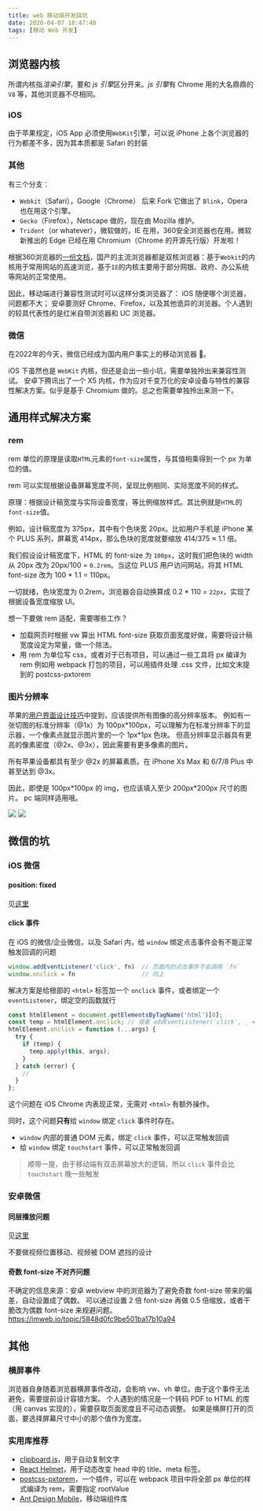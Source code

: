 ```yaml
---
title: web 移动端开发踩坑
date: 2020-04-07 18:47:40
tags: [移动 Web 开发]
---
```


## 浏览器内核

所谓内核指*渲染引擎*，要和 *js 引擎*区分开来。*js 引擎*有 Chrome 用的大名鼎鼎的 `V8` 等，其他浏览器不尽相同。

### iOS

由于苹果规定，iOS App 必须使用`WebKit`引擎，可以说 iPhone 上各个浏览器的行为都差不多，因为其本质都是 Safari 的封装

### 其他

有三个分支：

- `Webkit`（Safari），Google（Chrome） 后来 Fork 它做出了 `Blink`，Opera 也在用这个引擎。
- `Gecko`（Firefox），Netscape 做的，现在由 Mozilla 维护。
- `Trident`（or whatever），微软做的，IE 在用，360安全浏览器也在用。微软新推出的 Edge 已经在用 Chromium（Chrome 的开源先行版）开发啦！

根据360浏览器的[一份文档](https://browser.360.cn/se/help/kernel.html)，国产的主流浏览器都是双核浏览器：基于`Webkit`的内核用于常用网站的高速浏览，基于`IE`的内核主要用于部分网银、政府、办公系统等网站的正常使用。

因此，移动端进行兼容性测试时可以这样分类浏览器了：
iOS 随便哪个浏览器，问题都不大；
安卓要测好 Chrome、Firefox，以及其他诡异的浏览器。个人遇到的较具代表性的是红米自带浏览器和 UC 浏览器。

### 微信

在2022年的今天，微信已经成为国内用户事实上的移动浏览器 💩。

iOS 下虽然也是 `WebKit` 内核，但还是会出一些小坑，需要单独拎出来兼容性测试。
安卓下腾讯出了一个 X5 内核，作为应对千变万化的安卓设备与特性的兼容性解决方案。似乎是基于 Chromium 做的。总之也需要单独拎出来测一下。

## 通用样式解决方案

### rem

rem 单位的原理是读取`HTML`元素的`font-size`属性，与其值相乘得到一个 px 为单位的值。

rem 可以实现根据设备屏幕宽度不同，呈现比例相同、实际宽度不同的样式。

原理：根据设计稿宽度与实际设备宽度，等比例缩放样式。其比例就是`HTML`的`font-size`值。

例如，设计稿宽度为 375px，其中有个色块宽 20px。比如用户手机是 iPhone 某个 PLUS 系列，屏幕宽 414px，那么色块的宽度就要缩放 414/375 ≈ 1.1 倍。

我们假设设计稿宽度下，HTML 的 font-size 为 `100px`，这时我们把色块的 width 从 20px 改为 20px/100 = `0.2rem`。当这位 PLUS 用户访问网站，将其 HTML font-size 改为 100 \* 1.1 = 110px。

一切就绪，色块宽度为 0.2rem，浏览器会自动换算成 0.2 \* 110 = `22px`，实现了根据设备宽度缩放 UI。

想一下要做 rem 适配，需要哪些工作？

- 加载网页时根据 vw 算出 HTML font-size
  获取页面宽度好做，需要将设计稿宽度设定为常量，做一个除法。
- 用 rem 为单位写 css，或者对于已有项目，可以通过一些工具将 px 编译为 rem
  例如用 webpack 打包的项目，可以用插件处理 .css 文件，比如文末提到的 postcss-pxtorem

### 图片分辨率

苹果的[用户界面设计技巧](https://developer.apple.com/cn/design/tips/)中提到，应该提供所有图像的高分辨率版本。
例如有一张切图的标准分辨率（@1x）为 100px\*100px，可以理解为在标准分辨率下的显示器，一个像素点就显示图片里的一个 1px\*1px 色块。
但高分辨率显示器具有更高的像素密度（@2x、@3x），因此需要有更多像素的图片。

所有苹果设备都具有至少 @2x 的屏幕素质。在 iPhone Xs Max 和 6/7/8 Plus 中甚至达到 @3x。

因此，即使是 100px\*100px 的 img，也应该填入至少 200px\*200px 尺寸的图片。 pc 端同样适用哦。

![](https://developer.apple.com/design/tips/images/imagery-high-resolution_2x.png)
![](https://developer.apple.com/design/human-interface-guidelines/ios/images/ImageResolution-Graphic_2x.png)

## 微信的坑

### iOS 微信

#### position: fixed

见[这里](/blog/2019/12/20/CSS-方式解决-iOS-微信橡皮筋效果与-position-fixed-联动的坑/)

#### click 事件

在 iOS 的微信/企业微信，以及 Safari 内，给 `window` 绑定点击事件会有不能正常触发回调的问题
```js
window.addEventListener('click', fn)  // 页面内的点击事件不会调用 `fn`
window.onclick = fn                   // 同上
```

解决方案是给根部的 `<html>` 标签加一个 `onclick` 事件，或者绑定一个 `eventListener`，绑定空的函数就行
```js
const htmlElement = document.getElementsByTagName('html')[0];
const temp = htmlElement.onclick; // 或者 addEventListener('click', _ => {})
htmlElement.onclick = function (...args) {
  try {
    if (temp) {
      temp.apply(this, args);
    }
  } catch (error) {
    //
  }
};
```

这个问题在 iOS Chrome 内表现正常，无需对 `<html>` 有额外操作。

同时，这个问题**只有**给 `window` 绑定 `click` 事件时存在。
- `window` 内部的普通 DOM 元素，绑定 `click` 事件，可以正常触发回调
- 给 `window` 绑定 `touchstart` 事件，可以正常触发回调

> 顺带一提，由于移动端有双击屏幕放大的逻辑，所以 `click` 事件会比 `touchstart` 晚一些触发

### 安卓微信

#### 同层播放问题

见[这里](/blog/2019/12/11/安卓微信-视频播放-相关踩坑/)

不要做视频位置移动、视频被 DOM 遮挡的设计

#### 奇数 font-size 不对齐问题

不确定的信息来源：安卓 webview 中的浏览器为了避免奇数 font-size 带来的偏差，自动设置成了偶数。
可以通过设置 2 倍 font-size 再做 0.5 倍缩放，或者干脆改为偶数 font-size 来规避问题。
<https://imweb.io/topic/5848d0fc9be501ba17b10a94>

## 其他

### 横屏事件

浏览器自身随着浏览器横屏事件改动，会影响 vw、vh 单位。由于这个事件无法避免，需要提前设计容错方案。
个人遇到的情况是一个转码 PDF to HTML 的库（用 canvas 实现的），需要获取页面宽度且不可动态调整。
如果是横屏打开的页面，要选择屏幕尺寸中小的那个值作为宽度。

### 实用库推荐

- [clipboard.js](https://clipboardjs.com/)，用于自动复制文字
- [React Helmet](https://www.npmjs.com/package/react-helmet)，用于动态改变 head 中的 title、meta 标签。
- [postcss-pxtorem](https://www.npmjs.com/package/postcss-pxtorem)，一个插件，可以在 webpack 项目中将全部 px 单位的样式编译为 rem，需要指定 rootValue
- [Ant Design Mobile](https://mobile.ant.design/docs/react/introduce-cn)，移动端组件库
